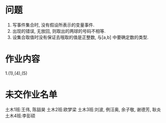 # 问题
1. 写事件集合时, 没有假设所表示的变量事件.
2. 出现的错误, 无放回, 则取出的两球的号码不相等.
3. 设集合取值时没有保证去哦取的值是正整数, 与[a,b] 中要确定数的类型.

# 作业内容

1.(1),(4),(5)

# 未交作业名单
土木1班:王伟, 陈喆昊
土木2班:欧梦梁
土木3班:刘波, 例汪奥, 余子敬, 谢德芳, 耿炎
土木4班:李彭硕

